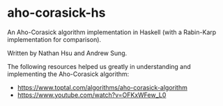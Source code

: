 # aho-corasick-hs
An Aho-Corasick algorithm implementation in Haskell (with a Rabin-Karp implementation for comparison).

Written by Nathan Hsu and Andrew Sung.

The following resources helped us greatly in understanding and implementing the Aho-Corasick algorithm:
* https://www.toptal.com/algorithms/aho-corasick-algorithm
* https://www.youtube.com/watch?v=OFKxWFew_L0

